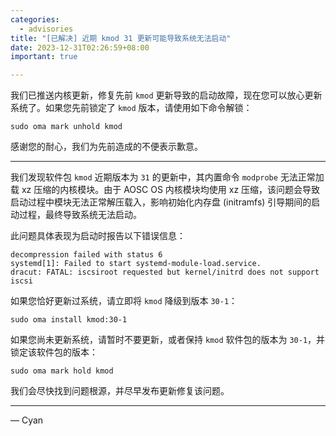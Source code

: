 ```yaml
---
categories:
  - advisories
title: "[已解决] 近期 kmod 31 更新可能导致系统无法启动"
date: 2023-12-31T02:26:59+08:00
important: true

---
```


我们已推送内核更新，修复先前 `kmod` 更新导致的启动故障，现在您可以放心更新系统了。如果您先前锁定了 `kmod` 版本，请使用如下命令解锁：

```
sudo oma mark unhold kmod
```

感谢您的耐心，我们为先前造成的不便表示歉意。

---

我们发现软件包 `kmod` 近期版本为 `31` 的更新中，其内置命令 `modprobe` 无法正常加载 xz 压缩的内核模块。由于 AOSC OS 内核模块均使用 xz 压缩，该问题会导致启动过程中模块无法正常解压载入，影响初始化内存盘 (initramfs) 引导期间的启动过程，最终导致系统无法启动。

此问题具体表现为启动时报告以下错误信息：

```
decompression failed with status 6
systemd[1]: Failed to start systemd-module-load.service.
dracut: FATAL: iscsiroot requested but kernel/initrd does not support iscsi
```

如果您恰好更新过系统，请立即将 `kmod` 降级到版本 `30-1`：

```
sudo oma install kmod:30-1
```

如果您尚未更新系统，请暂时不要更新，或者保持 `kmod` 软件包的版本为 `30-1`，并锁定该软件包的版本：

```
sudo oma mark hold kmod
```

我们会尽快找到问题根源，并尽早发布更新修复该问题。

---

— Cyan
